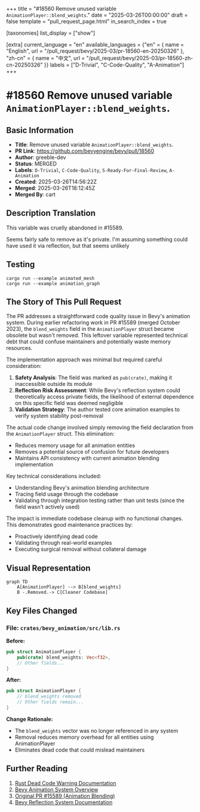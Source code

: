 +++
title = "#18560 Remove unused variable `AnimationPlayer::blend_weights`."
date = "2025-03-26T00:00:00"
draft = false
template = "pull_request_page.html"
in_search_index = true

[taxonomies]
list_display = ["show"]

[extra]
current_language = "en"
available_languages = {"en" = { name = "English", url = "/pull_request/bevy/2025-03/pr-18560-en-20250326" }, "zh-cn" = { name = "中文", url = "/pull_request/bevy/2025-03/pr-18560-zh-cn-20250326" }}
labels = ["D-Trivial", "C-Code-Quality", "A-Animation"]
+++

# #18560 Remove unused variable `AnimationPlayer::blend_weights`.

## Basic Information
- **Title**: Remove unused variable `AnimationPlayer::blend_weights`.
- **PR Link**: https://github.com/bevyengine/bevy/pull/18560
- **Author**: greeble-dev
- **Status**: MERGED
- **Labels**: `D-Trivial`, `C-Code-Quality`, `S-Ready-For-Final-Review`, `A-Animation`
- **Created**: 2025-03-26T14:56:22Z
- **Merged**: 2025-03-26T18:12:45Z
- **Merged By**: cart

## Description Translation
This variable was cruelly abandoned in #15589.

Seems fairly safe to remove as it's private. I'm assuming something could have used it via reflection, but that seems unlikely

## Testing

```
cargo run --example animated_mesh
cargo run --example animation_graph
```

## The Story of This Pull Request

The PR addresses a straightforward code quality issue in Bevy's animation system. During earlier refactoring work in PR #15589 (merged October 2023), the `blend_weights` field in the `AnimationPlayer` struct became obsolete but wasn't removed. This leftover variable represented technical debt that could confuse maintainers and potentially waste memory resources.

The implementation approach was minimal but required careful consideration:
1. **Safety Analysis**: The field was marked as `pub(crate)`, making it inaccessible outside its module
2. **Reflection Risk Assessment**: While Bevy's reflection system could theoretically access private fields, the likelihood of external dependence on this specific field was deemed negligible
3. **Validation Strategy**: The author tested core animation examples to verify system stability post-removal

The actual code change involved simply removing the field declaration from the `AnimationPlayer` struct. This elimination:
- Reduces memory usage for all animation entities
- Removes a potential source of confusion for future developers
- Maintains API consistency with current animation blending implementation

Key technical considerations included:
- Understanding Bevy's animation blending architecture
- Tracing field usage through the codebase
- Validating through integration testing rather than unit tests (since the field wasn't actively used)

The impact is immediate codebase cleanup with no functional changes. This demonstrates good maintenance practices by:
- Proactively identifying dead code
- Validating through real-world examples
- Executing surgical removal without collateral damage

## Visual Representation

```mermaid
graph TD
    A[AnimationPlayer] --> B[blend_weights]
    B -.Removed.-> C[Cleaner Codebase]
```

## Key Files Changed

### File: `crates/bevy_animation/src/lib.rs`

**Before:**
```rust
pub struct AnimationPlayer {
    pub(crate) blend_weights: Vec<f32>,
    // Other fields...
}
```

**After:**
```rust
pub struct AnimationPlayer {
    // blend_weights removed
    // Other fields remain...
}
```

**Change Rationale:**
- The `blend_weights` vector was no longer referenced in any system
- Removal reduces memory overhead for all entities using AnimationPlayer
- Eliminates dead code that could mislead maintainers

## Further Reading

1. [Rust Dead Code Warning Documentation](https://doc.rust-lang.org/rustc/lints/listing/warn-by-default.html#dead-code)
2. [Bevy Animation System Overview](https://bevyengine.org/learn/book/next/features/animation/)
3. [Original PR #15589 (Animation Blending)](https://github.com/bevyengine/bevy/pull/15589)
4. [Bevy Reflection System Documentation](https://docs.rs/bevy_reflect/latest/bevy_reflect/)